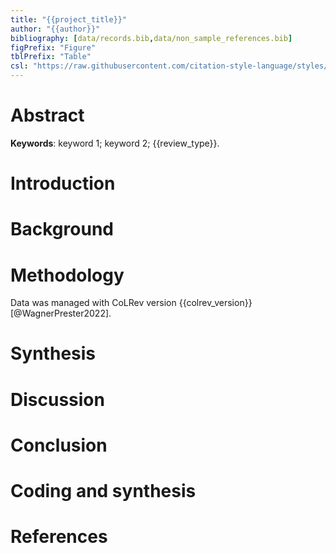 ```yaml
---
title: "{{project_title}}"
author: "{{author}}"
bibliography: [data/records.bib,data/non_sample_references.bib]
figPrefix: "Figure"
tblPrefix: "Table"
csl: "https://raw.githubusercontent.com/citation-style-language/styles/master/apa.csl"
---
```


# Abstract

**Keywords**: keyword 1; keyword 2; {{review_type}}.

# Introduction

# Background

# Methodology

Data was managed with CoLRev version {{colrev_version}} [@WagnerPrester2022].

# Synthesis

# Discussion

# Conclusion

<!--
# Appendix

## Declarations

## List of contributors

## Project timeline

## Software tools

## Publication plan
 -->

# Coding and synthesis

<!-- NEW_RECORD_SOURCE -->

# References
